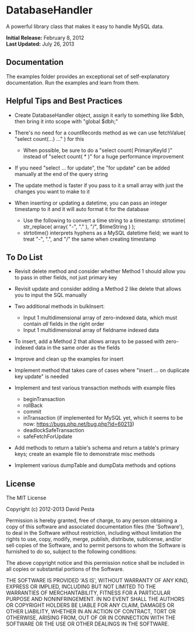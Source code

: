 DatabaseHandler
===============

A powerful library class that makes it easy to handle MySQL data.

<b>Initial Release:</b> February 8, 2012<br>
<b>Last Updated:</b> July 26, 2013


## Documentation

The examples folder provides an exceptional set of self-explanatory documentation. Run the examples and learn from them.


## Helpful Tips and Best Practices

* Create DatabaseHandler object, assign it early to something like $dbh, then bring it into scope with "global $dbh;"

* There's no need for a countRecords method as we can use fetchValue( "select count(...) ..." ) for this
  * When possible, be sure to do a "select count( PrimaryKeyId )" instead of "select count( * )" for a huge performance improvement

* If you need "select ... for update", the "for update" can be added manually at the end of the query string

* The update method is faster if you pass to it a small array with just the changes you want to make to it

* When inserting or updating a datetime, you can pass an integer timestamp to it and it will auto format it for the database
  * Use the following to convert a time string to a timestamp: strtotime( str_replace( array( "-", "." ), "/", $timeString ) );
  * strtotime() interprets hyphens as a MySQL datetime field; we want to treat "-", ".", and "/" the same when creating timestamp


## To Do List

* Revisit delete method and consider whether Method 1 should allow you to pass in other fields, not just primary key

* Revisit update and consider adding a Method 2 like delete that allows you to input the SQL manually

* Two additional methods in bulkInsert:
  * Input 1 multidimensional array of zero-indexed data, which must contain *all* fields in the right order
  * Input 1 multidimensional array of fieldname indexed data

* To insert, add a Method 2 that allows arrays to be passed with zero-indexed data in the same order as the fields

* Improve and clean up the examples for insert

* Implement method that takes care of cases where "insert ... on duplicate key update" is needed

* Implement and test various transaction methods with example files
  * beginTransaction
  * rollBack
  * commit
  * inTransaction (if implemented for MySQL yet, which it seems to be now: https://bugs.php.net/bug.php?id=60213)
  * deadlockSafeTransaction
  * safeFetchForUpdate

* Add methods to return a table's schema and return a table's primary keys; create an example file to demonstrate misc methods

* Implement various dumpTable and dumpData methods and options


## License 

The MIT License

Copyright (c) 2012-2013 David Pesta

Permission is hereby granted, free of charge, to any person obtaining
a copy of this software and associated documentation files (the
'Software'), to deal in the Software without restriction, including
without limitation the rights to use, copy, modify, merge, publish,
distribute, sublicense, and/or sell copies of the Software, and to
permit persons to whom the Software is furnished to do so, subject to
the following conditions:

The above copyright notice and this permission notice shall be
included in all copies or substantial portions of the Software.

THE SOFTWARE IS PROVIDED 'AS IS', WITHOUT WARRANTY OF ANY KIND,
EXPRESS OR IMPLIED, INCLUDING BUT NOT LIMITED TO THE WARRANTIES OF
MERCHANTABILITY, FITNESS FOR A PARTICULAR PURPOSE AND NONINFRINGEMENT.
IN NO EVENT SHALL THE AUTHORS OR COPYRIGHT HOLDERS BE LIABLE FOR ANY
CLAIM, DAMAGES OR OTHER LIABILITY, WHETHER IN AN ACTION OF CONTRACT,
TORT OR OTHERWISE, ARISING FROM, OUT OF OR IN CONNECTION WITH THE
SOFTWARE OR THE USE OR OTHER DEALINGS IN THE SOFTWARE.
